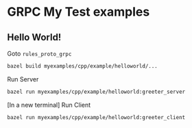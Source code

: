 # GRPC My Test examples

## Hello World!

Goto `rules_proto_grpc`
```sh
bazel build myexamples/cpp/example/helloworld/...
```

Run Server
```sh
bazel run myexamples/cpp/example/helloworld:greeter_server
```

[In a new terminal]
Run Client
```sh
bazel run myexamples/cpp/example/helloworld:greeter_client
```


